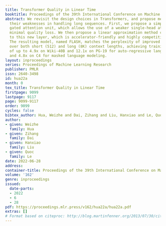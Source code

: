 ```yaml
---
title: Transformer Quality in Linear Time
booktitle: Proceedings of the 39th International Conference on Machine Learning
abstract: We revisit the design choices in Transformers, and propose methods to address
  their weaknesses in handling long sequences. First, we propose a simple layer named
  gated attention unit, which allows the use of a weaker single-head attention with
  minimal quality loss. We then propose a linear approximation method complementary
  to this new layer, which is accelerator-friendly and highly competitive in quality.
  The resulting model, named FLASH, matches the perplexity of improved Transformers
  over both short (512) and long (8K) context lengths, achieving training speedups
  of up to 4.9x on Wiki-40B and 12.1x on PG-19 for auto-regressive language modeling,
  and 4.8x on C4 for masked language modeling.
layout: inproceedings
series: Proceedings of Machine Learning Research
publisher: PMLR
issn: 2640-3498
id: hua22a
month: 0
tex_title: Transformer Quality in Linear Time
firstpage: 9099
lastpage: 9117
page: 9099-9117
order: 9099
cycles: false
bibtex_author: Hua, Weizhe and Dai, Zihang and Liu, Hanxiao and Le, Quoc
author:
- given: Weizhe
  family: Hua
- given: Zihang
  family: Dai
- given: Hanxiao
  family: Liu
- given: Quoc
  family: Le
date: 2022-06-28
address:
container-title: Proceedings of the 39th International Conference on Machine Learning
volume: '162'
genre: inproceedings
issued:
  date-parts:
  - 2022
  - 6
  - 28
pdf: https://proceedings.mlr.press/v162/hua22a/hua22a.pdf
extras: []
# Format based on citeproc: http://blog.martinfenner.org/2013/07/30/citeproc-yaml-for-bibliographies/
---
```

